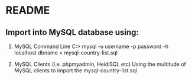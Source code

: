 # README

## Import into MySQL database using:

1. MySQL Command Line
   C:\> mysql -u username -p password -h localhost dbname < mysql-country-list.sql 

2. MySQL Clients (i.e. phpmyadmin, HeidiSQL etc)
   Using the multitude of MySQL clients to import the mysql-country-list.sql 
